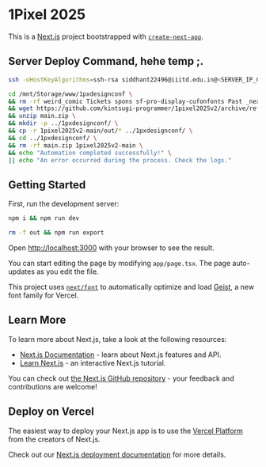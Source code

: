 # 1Pixel 2025
This is a [Next.js](https://nextjs.org) project bootstrapped with [`create-next-app`](https://nextjs.org/docs/app/api-reference/cli/create-next-app).

## Server Deploy Command, hehe temp ;.
```bash
ssh -oHostKeyAlgorithms=ssh-rsa siddhant22496@iiitd.edu.in@<SERVER_IP_CONTACT_IT_HELPDESK>
```
```bash
cd /mnt/Storage/www/1pxdesignconf \
&& rm -rf weird_comic Tickets spons sf-pro-display-cufonfonts Past _next long_weekend Logo.svg index.txt index.html images Hero FilterImages favicon.ico Events 404.html 404 logonav.svg merch speakers workshops \
&& wget https://github.com/kintsugi-programmer/1pixel2025v2/archive/refs/heads/main.zip --no-check-certificate \
&& unzip main.zip \
&& mkdir -p ../1pxdesignconf/ \
&& cp -r 1pixel2025v2-main/out/* ../1pxdesignconf/ \
&& cd ../1pxdesignconf/ \
&& rm -rf main.zip 1pixel2025v2-main \
&& echo "Automation completed successfully!" \
|| echo "An error occurred during the process. Check the logs."
```

## Getting Started

First, run the development server:

```bash
npm i && npm run dev
```

```bash
rm -f out && npm run export
```

Open [http://localhost:3000](http://localhost:3000) with your browser to see the result.

You can start editing the page by modifying `app/page.tsx`. The page auto-updates as you edit the file.

This project uses [`next/font`](https://nextjs.org/docs/app/building-your-application/optimizing/fonts) to automatically optimize and load [Geist](https://vercel.com/font), a new font family for Vercel.

## Learn More

To learn more about Next.js, take a look at the following resources:

- [Next.js Documentation](https://nextjs.org/docs) - learn about Next.js features and API.
- [Learn Next.js](https://nextjs.org/learn) - an interactive Next.js tutorial.

You can check out [the Next.js GitHub repository](https://github.com/vercel/next.js) - your feedback and contributions are welcome!

## Deploy on Vercel

The easiest way to deploy your Next.js app is to use the [Vercel Platform](https://vercel.com/new?utm_medium=default-template&filter=next.js&utm_source=create-next-app&utm_campaign=create-next-app-readme) from the creators of Next.js.

Check out our [Next.js deployment documentation](https://nextjs.org/docs/app/building-your-application/deploying) for more details.
